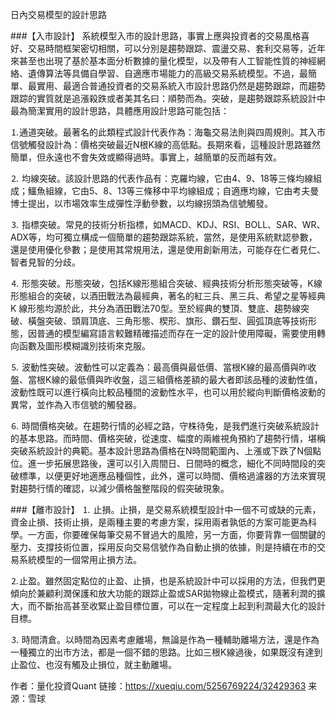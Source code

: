 日內交易模型的設計思路

###【入市設計】
系統模型入市的設計思路，事實上應與投資者的交易風格喜好、交易時間框架密切相關，可以分別是趨勢跟踪、震盪交易、套利交易等，近年來甚至也出現了基於基本面分析數據的量化模型，以及帶有人工智能性質的神經網絡、遺傳算法等具備自學習、自適應市場能力的高級交易系統模型。不過，最簡單、最實用、最適合普通投資者的交易系統入市設計思路仍然是趨勢跟踪，而趨勢跟踪的實質就是追漲殺跌或者美其名曰：順勢而為。突破，是趨勢跟踪系統設計中最為簡潔實用的設計思路，具體應用設計思路可能包括：

⒈通道突破。最著名的此類程式設計代表作為：海龜交易法則與四周規則。其入市信號觸發設計為：價格突破最近N根K線的高低點。長期來看，這種設計思路雖然簡單，但永遠也不會失效或顯得過時。事實上，越簡單的反而越有效。

⒉ 均線突破。該設計思路的代表作品有：克羅均線，它由4、9、18等三條均線組成；鱷魚組線，它由5、8、13等三條移中平均線組成；自適應均線，它由考夫曼博士提出，以市場效率生成彈性浮動參數，以均線拐頭為信號觸發。

⒊ 指標突破。常見的技術分析指標，如MACD、KDJ、RSI、BOLL、SAR、WR、ADX等，均可獨立構成一個簡單的趨勢跟踪系統，當然，是使用系統默認參數，還是使用優化參數；是使用其常規用法，還是使用創新用法，可能存在仁者見仁、智者見智的分歧。

⒋ 形態突破。形態突破，包括K線形態組合突破、經典技術分析形態突破等，K線形態組合的突破，以酒田戰法為最經典，著名的紅三兵、黑三兵、希望之星等經典K 線形態均源於此，共分為酒田戰法70型。至於經典的雙頂、雙底、趨勢線突破、橫盤突破、頭肩頂底、三角形態、楔形、旗形、鑽石型、圓弧頂底等技術形態，因普通的模型編寫語言較難精確描述而存在一定的設計使用障礙，需要使用轉向函數及圖形模糊識別技術來克服。

⒌ 波動性突破。波動性可以定義為：最高價與最低價、當根K線的最高價與昨收盤、當根K線的最低價與昨收盤，這三組價格差額的最大者即該品種的波動性值，波動性既可以進行橫向比較品種間的波動性水平，也可以用於縱向判斷價格波動的異常，並作為入市信號的觸發器。

⒍ 時間價格突破。在趨勢行情的必經之路，守株待兔，是我們進行突破系統設計的基本思路。而時間、價格突破，從速度、幅度的兩維視角預約了趨勢行情，堪稱突破系統設計的典範。基本設計思路為價格在N時間範圍內、上漲或下跌了N個點位。進一步拓展思路後，還可以引入周間日、日間時的概念，細化不同時間段的突破標準，以便更好地適應品種個性，此外，還可以時間、價格過濾器的方法來實現對趨勢行情的確認，以減少價格盤整階段的假突破現象。

###【離市設計】
⒈ 止損。止損，是交易系統模型設計中一個不可或缺的元素，資金止損、技術止損，是兩種主要的考慮方案，採用兩者孰低的方案可能更為科學。一方面，你要確保每筆交易不冒過大的風險，另一方面，你要背靠一個關鍵的壓力、支撐技術位置，採用反向交易信號作為自動止損的依據，則是持續在市的交易系統模型的一個常用止損方法。

⒉止盈。雖然固定點位的止盈、止損，也是系統設計中可以採用的方法，但我們更傾向於兼顧利潤保護和放大功能的跟踪止盈或SAR拋物線止盈模式，隨著利潤的擴大，而不斷抬高甚至收緊止盈目標位置，可以在一定程度上起到利潤最大化的設計目標。

⒊ 時間清倉。以時間為因素考慮離場，無論是作為一種輔助離場方法，還是作為一種獨立的出市方法，都是一個不錯的思路。比如三根K線過後，如果既沒有達到止盈位、也沒有觸及止損位，就主動離場。

作者：量化投資Quant
链接：https://xueqiu.com/5256769224/32429363
来源：雪球
